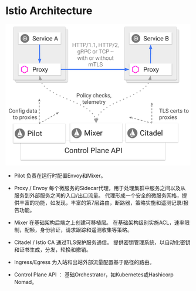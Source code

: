 # Istio Architecture

![](assets/markdown-img-paste-20190703203054622.png)

- Pilot 负责在运行时配置Envoy和Mixer。

- Proxy / Envoy 每个微服务的Sidecar代理，用于处理集群中服务之间以及从服务到外部服务之间的入口/出口流量。 代理形成一个安全的微服务网格，提供丰富的功能，如发现，丰富的第7层路由，断路器，策略实施和遥测记录/报告功能。

- Mixer 在基础架构后端之上创建可移植层。 在基础架构级别实施ACL，速率限制，配额，身份验证，请求跟踪和遥测收集等策略。

- Citadel / Istio CA 通过TLS保护服务通信。 提供密钥管理系统，以自动化密钥和证书生成，分发，轮换和撤销。

- Ingress/Egress 为入站和出站外部流量配置基于路径的路由。

- Control Plane API ： 基础Orchestrator，如Kubernetes或Hashicorp Nomad。
